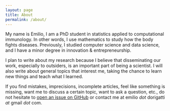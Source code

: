 ```yaml
---
layout: page
title: About
permalink: /about/
---
```


My name is Emilio, I am a PhD student in statistics applied to computational
immunology. In other words, I use mathematics to study how the body fights
diseases. Previously, I studied computer science and data science, and I have a
minor degree in innovation & entrepreneurship.

I plan to write about my research because I believe that disseminating our work,
especially to outsiders, is an important part of being a scientist. I will also
write about general topics that interest me, taking the chance to learn new
things and teach what I learned.

If you find mistakes, imprecisions, incomplete articles, feel like something is
missing, want me to discuss a certain topic, want to ask a question, etc., do
not hesitate to [open an issue on GitHub](
https://github.com/e-dorigatti/e-dorigatti.github.io/issues) or contact me at
emilio _dot_ dorigatti _at_ gmail _dot_ com.
